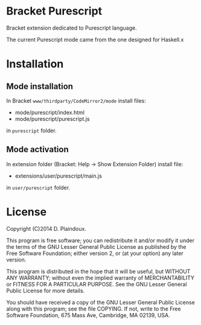 Bracket Purescript
==================

Bracket extension dedicated to Purescript language. 

The current Purescript mode came from the one designed for Haskell.x

Installation
============

Mode installation
-----------------

In Bracket `www/thirdparty/CodeMirror2/mode` install files:

- mode/purescript/index.html
- mode/purescript/purescript.js

in `purescript` folder.

Mode activation
---------------

In extension folder (Bracket: Help -> Show Extension Folder) install file:

- extensions/user/purescript/main.js

in `user/purescript` folder.

License
=======

Copyright (C)2014 D. Plaindoux.

This program is  free software; you can redistribute  it and/or modify
it  under the  terms  of  the GNU  Lesser  General  Public License  as
published by  the Free Software  Foundation; either version 2,  or (at
your option) any later version.

This program  is distributed in the  hope that it will  be useful, but
WITHOUT   ANY  WARRANTY;   without  even   the  implied   warranty  of
MERCHANTABILITY  or FITNESS  FOR  A PARTICULAR  PURPOSE.  See the  GNU
Lesser General Public License for more details.

You  should have  received a  copy of  the GNU  Lesser General  Public
License along with  this program; see the file COPYING.  If not, write
to the  Free Software Foundation,  675 Mass Ave, Cambridge,  MA 02139,
USA.
